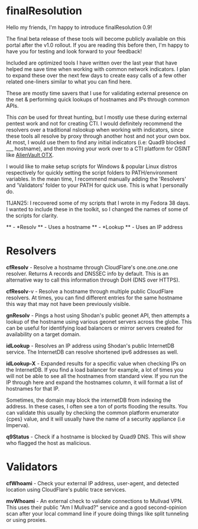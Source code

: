 # finalResolution

Hello my friends, I'm happy to introduce finalResolution 0.9!

The final beta release of these tools will become publicly available on this portal after the v1.0 rollout. If you are reading this before then, I'm happy to have you for testing and look forward to your feedback!

Included are optimized tools I have written over the last year that have helped me save time when working with common network indicators. I plan to expand these over the next few days to create easy calls of a few other related one-liners similar to what you can find here. 

These are mostly time savers that I use for validating external presence on the net & performing quick lookups of hostnames and IPs through common APIs. 

This *can* be used for threat hunting, but I mostly use these during external pentest work and not for creating CTI. 
I would definitely recommend the resolvers over a traditional nslookup when working with indicators, since these tools all resolve by proxy through another host and not your own box. At most, I would use them to find any initial indicators (i.e: Quad9 blocked ___ hostname), and then moving your work over to a CTI platform for OSINT like [AlienVault OTX](https://otx.alienvault.com/). 

I would like to make setup scripts for Windows & popular Linux distros respectively for quickly setting the script folders to PATH/environment variables. In the mean time, I recommend manually adding the 'Resolvers' and 'Validators' folder to your PATH for quick use. This is what I personally do. 

11JAN25: I recovered some of my scripts that I wrote in my Fedora 38 days. I wanted to include these in the toolkit, so I changed the names of some of the scripts for clarity.

** - *Resolv ** -  Uses a hostname 
** - *Lookup ** -  Uses an IP address

# Resolvers

**cfResolv** - Resolve a hostname through CloudFlare's one.one.one.one resolver. Returns A records and DNSSEC info by default. This is an alternative way to call this information through DoH (DNS over HTTPS).

**cfResolv**-v - Resolve a hostname through multiple public CloudFlare resolvers. At times, you can find different entries for the same hostname this way that may not have been previously visible.

**gnResolv** - Pings a host using Shodan's public geonet API, then attempts a lookup of the hostname using various geonet servers across the globe. This can be useful for identifying load balancers or mirror servers created for availability on a target domain.

**idLookup** - Resolves an IP address using Shodan's public InternetDB service. The InternetDB can resolve shortened ipv6 addresses as well.

**idLookup-X** - Expanded results for a specific value when checking IPs on the InternetDB. If you find a load balancer for example, a lot of times you will not be able to see all the hostnames from standard view. If you run the IP through here and expand the hostnames column, it will format a list of hostnames for that IP. 

Sometimes, the domain may block the internetDB from indexing the address. In these cases, I often see a ton of ports flooding the results. You can validate this usually by checking the common platform enumerator {cpes} value, and it will usually have the name of a security appliance (i.e Imperva).

**q9Status** - Check if a hostname is blocked by Quad9 DNS. This will show who flagged the host as malicious.
# Validators

**cfWhoami** - Check your external IP address, user-agent, and detected location using CloudFlare's public trace services.

**mvWhoami** - An external check to validate connections to Mullvad VPN. This uses their public "Am I Mullvad?" service and a good second-opinion scan after your local command line if youre doing things like split tunneling or using proxies.

